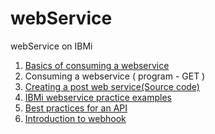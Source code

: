 # webService
webService on IBMi


1.  [Basics of consuming a webservice](./basics.md)
2.  Consuming a webservice ( program - GET )
3.  [Creating a post web service(Source code)](./postwebservice)
4.  [IBMi webservice practice examples](./practice.md)
5.  [Best practices for an API](https://restfulapi.net/)
6.  [Introduction to webhook](https://www.getvero.com/resources/webhooks/)

